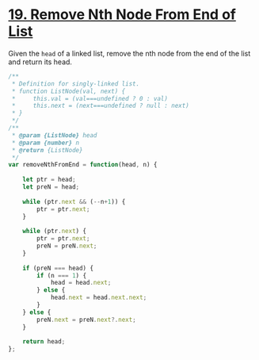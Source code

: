 # [19. Remove Nth Node From End of List](https://leetcode.com/problems/remove-nth-node-from-end-of-list/?envType=study-plan&id=algorithm-i)

Given the `head` of a linked list, remove the nth node from the end of the list and return its head.

```javascript
/**
 * Definition for singly-linked list.
 * function ListNode(val, next) {
 *     this.val = (val===undefined ? 0 : val)
 *     this.next = (next===undefined ? null : next)
 * }
 */
/**
 * @param {ListNode} head
 * @param {number} n
 * @return {ListNode}
 */
var removeNthFromEnd = function(head, n) {
    
    let ptr = head;
    let preN = head;
    
    while (ptr.next && (--n+1)) {
        ptr = ptr.next;
    }
    
    while (ptr.next) {
        ptr = ptr.next;
        preN = preN.next;
    }
    
    if (preN === head) {
        if (n === 1) {
            head = head.next;
        } else {
            head.next = head.next.next;
        }
    } else {
        preN.next = preN.next?.next;
    }
    
    return head;
};
```
